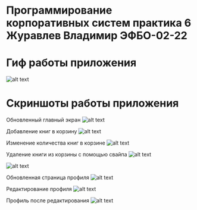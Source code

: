 # Программирование корпоративных систем практика 6 Журавлев Владимир ЭФБО-02-22

# Гиф работы приложения
![alt text](images/functionality.gif)

# Скриншоты работы приложения

Обновленный главный экран
![alt text](images/screenshot1.jpg)

Добавление книг в корзину
![alt text](images/screenshot2.jpg)

Изменение количества книг в корзине
![alt text](images/screenshot3.jpg)

Удаление книги из корзины с помощью свайпа
![alt text](images/screenshot4.jpg)

![alt text](images/screenshot5.jpg)

Обновленная страница профиля
![alt text](images/screenshot6.jpg)

Редактирование профиля
![alt text](images/screenshot7.jpg)

Профиль после редактирования
![alt text](images/screenshot8.jpg)